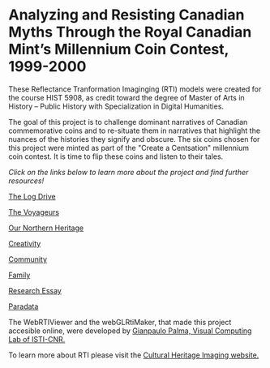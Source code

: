 # Analyzing and Resisting Canadian Myths Through the Royal Canadian Mint’s Millennium Coin Contest, 1999-2000

These Reflectance Tranformation Imaginging (RTI) models were created for the course HIST 5908, as credit toward the degree of Master of Arts in History – Public History with Specialization in Digital Humanities.

The goal of this project is to challenge dominant narratives of Canadian commemorative coins and to re-situate them in narratives that highlight the nuances of the histories they signify and obscure. The six coins chosen for this project were minted as part of the "Create a Centsation" millennium coin contest. It is time to flip these coins and listen to their tales.

*Click on the links below to learn more about the project and find further resources!*

[The Log Drive](the_log_drive_coin.md)

[The Voyageurs](the-voyageurs-coin.md)

[Our Northern Heritage](our_northern_heritage_coin.md)

[Creativity](creativity_coin.md)

[Community](community_coin.md)

[Family](family_coin.md)

[Research Essay](the_essay.md)

[Paradata](paradata.md) 


The WebRTIViewer and the webGLRtiMaker, that made this project accesible online, were developed by [Gianpaulo Palma, Visual Computing Lab of ISTI-CNR.](http://vcg.isti.cnr.it/rti/webviewer.php) 

To learn more about RTI please visit the [Cultural Heritage Imaging website.](http://culturalheritageimaging.org/Technologies/RTI/)
